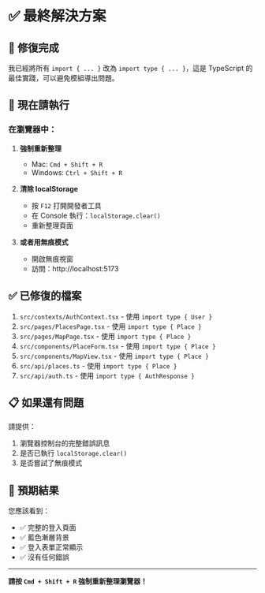# ✅ 最終解決方案

## 🎉 修復完成

我已經將所有 `import { ... }` 改為 `import type { ... }`，這是 TypeScript 的最佳實踐，可以避免模組導出問題。

## 🚀 現在請執行

### 在瀏覽器中：

1. **強制重新整理**
   - Mac: `Cmd + Shift + R`
   - Windows: `Ctrl + Shift + R`

2. **清除 localStorage**
   - 按 `F12` 打開開發者工具
   - 在 Console 執行：`localStorage.clear()`
   - 重新整理頁面

3. **或者用無痕模式**
   - 開啟無痕視窗
   - 訪問：http://localhost:5173

## ✅ 已修復的檔案

1. `src/contexts/AuthContext.tsx` - 使用 `import type { User }`
2. `src/pages/PlacesPage.tsx` - 使用 `import type { Place }`
3. `src/pages/MapPage.tsx` - 使用 `import type { Place }`
4. `src/components/PlaceForm.tsx` - 使用 `import type { Place }`
5. `src/components/MapView.tsx` - 使用 `import type { Place }`
6. `src/api/places.ts` - 使用 `import type { Place }`
7. `src/api/auth.ts` - 使用 `import type { AuthResponse }`

## 📋 如果還有問題

請提供：
1. 瀏覽器控制台的完整錯誤訊息
2. 是否已執行 `localStorage.clear()`
3. 是否嘗試了無痕模式

## 🎯 預期結果

您應該看到：
- ✅ 完整的登入頁面
- ✅ 藍色漸層背景
- ✅ 登入表單正常顯示
- ✅ 沒有任何錯誤

---

**請按 `Cmd + Shift + R` 強制重新整理瀏覽器！**

